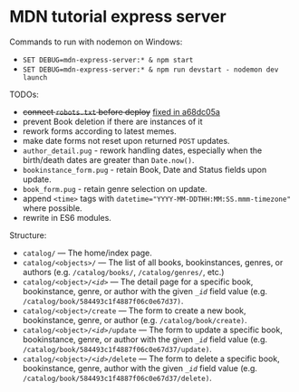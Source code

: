 # MDN tutorial express server

Commands to run with nodemon on Windows:

- `SET DEBUG=mdn-express-server:* & npm start`
- `SET DEBUG=mdn-express-server:* & npm run devstart - nodemon dev launch`

TODOs:
- <del>connect `robots.txt` before deploy</del> <ins>fixed in [a68dc05a]()</ins>
- prevent Book deletion if there are instances of it
- rework forms according to latest memes.
- make date forms not reset upon returned `POST` updates.
- `author_detail.pug` - rework handling dates, especially when the birth/death dates are greater than `Date.now()`.
- `bookinstance_form.pug` - retain Book, Date and Status fields upon update.
- `book_form.pug` - retain genre selection on update.
- append `<time>` tags with `datetime="YYYY-MM-DDTHH:MM:SS.mmm-timezone"` where possible.
- rewrite in ES6 modules.

Structure:
- `catalog/` — The home/index page.
- `catalog/<objects>/` — The list of all books, bookinstances, genres, or authors (e.g. `/catalog/books/`, `/catalog/genres/`, etc.)
- <code>catalog/&lt;object&gt;/<em>&lt;id&gt;</em></code> — The detail page for a specific book, bookinstance, genre, or author with the given <code><em>_id</em></code> field value (e.g. `/catalog/book/584493c1f4887f06c0e67d37)`.
- `catalog/<object>/create` — The form to create a new book, bookinstance, genre, or author (e.g. <code>/catalog/book/create)</code>.
- <code>catalog/&lt;object&gt;/<em>&lt;id&gt;</em>/update</code> — The form to update a specific book, bookinstance, genre, or author with the given <code><em>_id</em></code> field value (e.g. `/catalog/book/584493c1f4887f06c0e67d37/update)`.
- <code>catalog/&lt;object&gt;/<em>&lt;id&gt;</em>/delete</code> — The form to delete a specific book, bookinstance, genre, author with the given <code><em>_id</em></code> field value (e.g. <code>/catalog/book/584493c1f4887f06c0e67d37/delete)</code>.